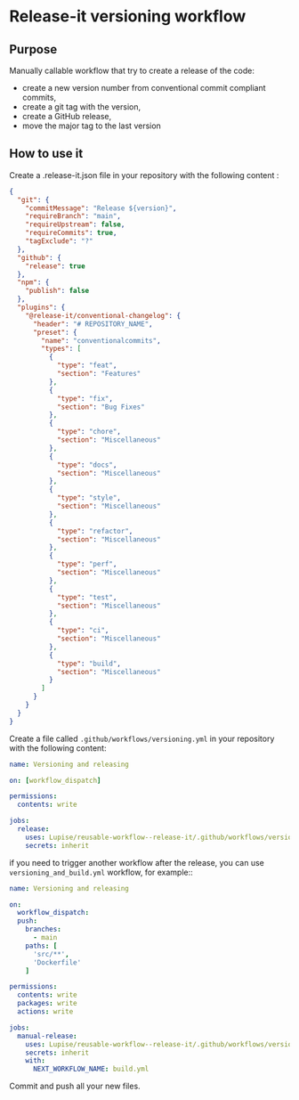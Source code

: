 # Release-it versioning workflow

## Purpose

Manually callable workflow that try to create a release of the code:
- create a new version number from conventional commit compliant commits,
- create a git tag with the version,
- create a GitHub release,
- move the major tag to the last version

## How to use it

Create a .release-it.json file in your repository with the following content : 

```json
{
  "git": {
    "commitMessage": "Release ${version}",
    "requireBranch": "main",
    "requireUpstream": false,
    "requireCommits": true,
    "tagExclude": "?"
  },
  "github": {
    "release": true
  },
  "npm": {
    "publish": false
  },
  "plugins": {
    "@release-it/conventional-changelog": {
      "header": "# REPOSITORY_NAME",
      "preset": {
        "name": "conventionalcommits",
        "types": [
          {
            "type": "feat",
            "section": "Features"
          },
          {
            "type": "fix",
            "section": "Bug Fixes"
          },
          {
            "type": "chore",
            "section": "Miscellaneous"
          },
          {
            "type": "docs",
            "section": "Miscellaneous"
          },
          {
            "type": "style",
            "section": "Miscellaneous"
          },
          {
            "type": "refactor",
            "section": "Miscellaneous"
          },
          {
            "type": "perf",
            "section": "Miscellaneous"
          },
          {
            "type": "test",
            "section": "Miscellaneous"
          },
          {
            "type": "ci",
            "section": "Miscellaneous"
          },
          {
            "type": "build",
            "section": "Miscellaneous"
          }
        ]
      }
    }
  }
}

```

Create a file called `.github/workflows/versioning.yml` in your repository with the following content: 

```yaml
name: Versioning and releasing

on: [workflow_dispatch]

permissions:
  contents: write

jobs:
  release:
    uses: Lupise/reusable-workflow--release-it/.github/workflows/versioning.yml@v3
    secrets: inherit
```

if you need to trigger another workflow after the release, you can use `versioning_and_build.yml` workflow, for example::

```yaml
name: Versioning and releasing

on:
  workflow_dispatch:
  push:
    branches:
      - main
    paths: [
      'src/**',
      'Dockerfile'
    ]

permissions:
  contents: write
  packages: write
  actions: write

jobs:
  manual-release:
    uses: Lupise/reusable-workflow--release-it/.github/workflows/versioning.yml@v2
    secrets: inherit
    with:
      NEXT_WORKFLOW_NAME: build.yml
```

Commit and push all your new files.
